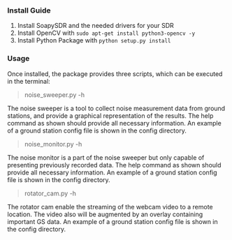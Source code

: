 ### Install Guide ###

1. Install SoapySDR and the needed drivers for your SDR
2. Install OpenCV with `sudo apt-get install python3-opencv -y`
3. Install Python Package with `python setup.py install`


### Usage ###
Once installed, the package provides three scripts, which can be executed in the terminal:
    
> noise_sweeper.py -h

The noise sweeper is a tool to collect noise measurement data from ground stations, 
and provide a graphical representation of the results.
The help command as shown should provide all necessary information. 
An example of a ground station config file is shown in the config directory.

> noise_monitor.py -h

The noise monitor is a part of the noise sweeper but only capable of presenting previously recorded data.
The help command as shown should provide all necessary information. 
An example of a ground station config file is shown in the config directory.

> rotator_cam.py -h

The rotator cam enable the streaming of the webcam video to a remote location.
The video also will be augmented by an overlay containing important GS data.
An example of a ground station config file is shown in the config directory.